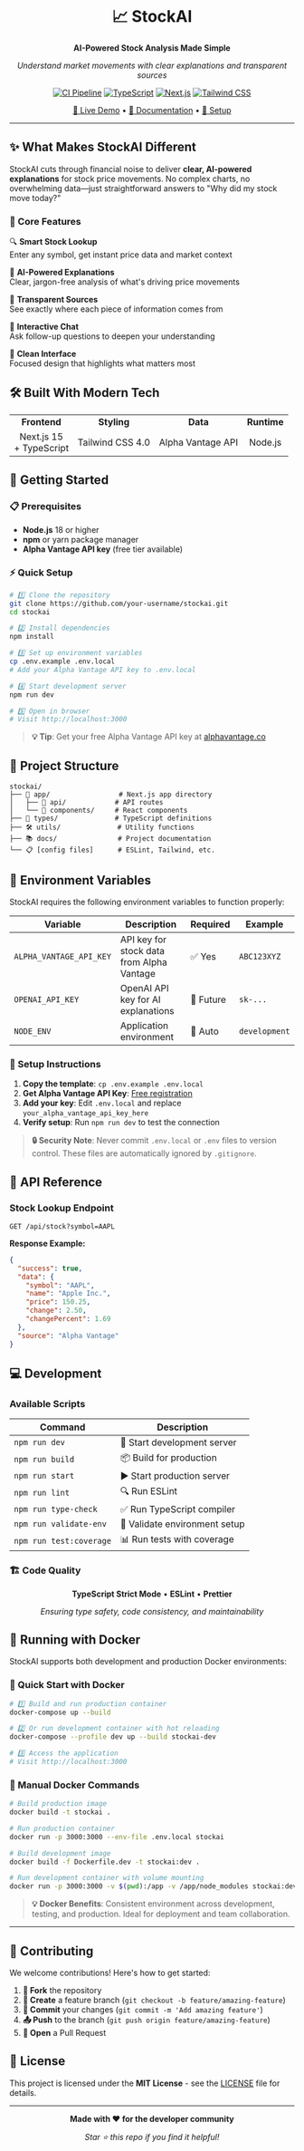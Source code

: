 <div align="center">

# 📈 StockAI

**AI-Powered Stock Analysis Made Simple**

*Understand market movements with clear explanations and transparent sources*

[![CI Pipeline](https://github.com/fetty-dev/stockai-web-app/workflows/CI%20Pipeline/badge.svg)](https://github.com/fetty-dev/stockai-web-app/actions)
[![TypeScript](https://img.shields.io/badge/TypeScript-007ACC?style=for-the-badge&logo=typescript&logoColor=white)](https://www.typescriptlang.org/)
[![Next.js](https://img.shields.io/badge/Next.js-000000?style=for-the-badge&logo=next.js&logoColor=white)](https://nextjs.org/)
[![Tailwind CSS](https://img.shields.io/badge/Tailwind_CSS-38B2AC?style=for-the-badge&logo=tailwind-css&logoColor=white)](https://tailwindcss.com/)

[🚀 Live Demo](#) • [📖 Documentation](./PRD.md) • [🔧 Setup](#getting-started)

</div>

---

## ✨ What Makes StockAI Different

StockAI cuts through financial noise to deliver **clear, AI-powered explanations** for stock price movements. No complex charts, no overwhelming data—just straightforward answers to "Why did my stock move today?"

### 🎯 Core Features

🔍 **Smart Stock Lookup**  
Enter any symbol, get instant price data and market context

🤖 **AI-Powered Explanations**  
Clear, jargon-free analysis of what's driving price movements  

🔗 **Transparent Sources**  
See exactly where each piece of information comes from

💬 **Interactive Chat**  
Ask follow-up questions to deepen your understanding

🎨 **Clean Interface**  
Focused design that highlights what matters most

## 🛠️ Built With Modern Tech

<table>
<tr>
<td align="center"><strong>Frontend</strong></td>
<td align="center"><strong>Styling</strong></td>
<td align="center"><strong>Data</strong></td>
<td align="center"><strong>Runtime</strong></td>
</tr>
<tr>
<td align="center">Next.js 15<br/>+ TypeScript</td>
<td align="center">Tailwind CSS 4.0</td>
<td align="center">Alpha Vantage API</td>
<td align="center">Node.js</td>
</tr>
</table>

## 🚀 Getting Started

### 📋 Prerequisites
- **Node.js** 18 or higher
- **npm** or yarn package manager
- **Alpha Vantage API key** (free tier available)

### ⚡ Quick Setup

```bash
# 1️⃣ Clone the repository
git clone https://github.com/your-username/stockai.git
cd stockai

# 2️⃣ Install dependencies
npm install

# 3️⃣ Set up environment variables
cp .env.example .env.local
# Add your Alpha Vantage API key to .env.local

# 4️⃣ Start development server
npm run dev

# 5️⃣ Open in browser
# Visit http://localhost:3000
```

> **💡 Tip**: Get your free Alpha Vantage API key at [alphavantage.co](https://www.alphavantage.co/support/#api-key)

## 📁 Project Structure

```
stockai/
├── 📱 app/                 # Next.js app directory
│   ├── 🔌 api/            # API routes
│   └── 🧩 components/     # React components
├── 📝 types/              # TypeScript definitions
├── 🛠️ utils/              # Utility functions
├── 📚 docs/               # Project documentation
└── 📋 [config files]      # ESLint, Tailwind, etc.
```

## 🔧 Environment Variables

StockAI requires the following environment variables to function properly:

| Variable | Description | Required | Example |
|----------|-------------|----------|---------|
| `ALPHA_VANTAGE_API_KEY` | API key for stock data from Alpha Vantage | ✅ Yes | `ABC123XYZ` |
| `OPENAI_API_KEY` | OpenAI API key for AI explanations | 🔄 Future | `sk-...` |
| `NODE_ENV` | Application environment | 🔄 Auto | `development` |

### 📝 Setup Instructions

1. **Copy the template**: `cp .env.example .env.local`
2. **Get Alpha Vantage API Key**: [Free registration](https://www.alphavantage.co/support/#api-key)
3. **Add your key**: Edit `.env.local` and replace `your_alpha_vantage_api_key_here`
4. **Verify setup**: Run `npm run dev` to test the connection

> **🔒 Security Note**: Never commit `.env.local` or `.env` files to version control. These files are automatically ignored by `.gitignore`.

## 🔌 API Reference

### Stock Lookup Endpoint

```http
GET /api/stock?symbol=AAPL
```

**Response Example:**
```json
{
  "success": true,
  "data": {
    "symbol": "AAPL",
    "name": "Apple Inc.",
    "price": 150.25,
    "change": 2.50,
    "changePercent": 1.69
  },
  "source": "Alpha Vantage"
}
```

## 💻 Development

### Available Scripts

| Command | Description |
|---------|-------------|
| `npm run dev` | 🚀 Start development server |
| `npm run build` | 📦 Build for production |
| `npm run start` | ▶️ Start production server |
| `npm run lint` | 🔍 Run ESLint |
| `npm run type-check` | ✅ Run TypeScript compiler |
| `npm run validate-env` | 🔧 Validate environment setup |
| `npm run test:coverage` | 📊 Run tests with coverage |

### 🏗️ Code Quality

<div align="center">

**TypeScript Strict Mode** • **ESLint** • **Prettier**

*Ensuring type safety, code consistency, and maintainability*

</div>

## 🐳 Running with Docker

StockAI supports both development and production Docker environments:

### 🚀 Quick Start with Docker

```bash
# 1️⃣ Build and run production container
docker-compose up --build

# 2️⃣ Or run development container with hot reloading
docker-compose --profile dev up --build stockai-dev

# 3️⃣ Access the application
# Visit http://localhost:3000
```

### 🔧 Manual Docker Commands

```bash
# Build production image
docker build -t stockai .

# Run production container
docker run -p 3000:3000 --env-file .env.local stockai

# Build development image
docker build -f Dockerfile.dev -t stockai:dev .

# Run development container with volume mounting
docker run -p 3000:3000 -v $(pwd):/app -v /app/node_modules stockai:dev
```

> **💡 Docker Benefits**: Consistent environment across development, testing, and production. Ideal for deployment and team collaboration.

---

## 🤝 Contributing

We welcome contributions! Here's how to get started:

1. **🍴 Fork** the repository
2. **🌿 Create** a feature branch (`git checkout -b feature/amazing-feature`)  
3. **💾 Commit** your changes (`git commit -m 'Add amazing feature'`)
4. **📤 Push** to the branch (`git push origin feature/amazing-feature`)
5. **🔄 Open** a Pull Request

## 📄 License

This project is licensed under the **MIT License** - see the [LICENSE](LICENSE) file for details.

---

<div align="center">

**Made with ❤️ for the developer community**

*Star ⭐ this repo if you find it helpful!*

</div>